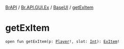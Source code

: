 [BrAPI](../../index.md) / [Br.API.GUI.Ex](../index.md) / [BaseUI](index.md) / [getExItem](./get-ex-item.md)

# getExItem

`open fun getExItem(p: `[`Player`](https://hub.spigotmc.org/javadocs/spigot/org/bukkit/entity/Player.html)`!, slot: `[`Int`](https://kotlinlang.org/api/latest/jvm/stdlib/kotlin/-int/index.html)`): `[`ExItem`](../-ex-item/index.md)`!`